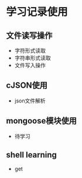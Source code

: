 # 学习记录使用

## 文件读写操作
* 字符形式读取
* 字符串形式读取
* 文件写入操作

## cJSON使用
* json文件解析

## mongoose模块使用
* 待学习

## shell learning
* get 
